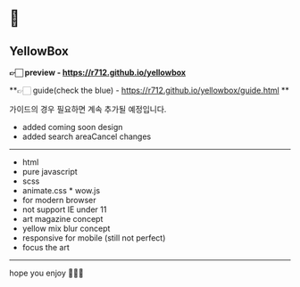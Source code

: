 # 💛
## YellowBox

**👉🏻 preview - https://r712.github.io/yellowbox**

**👉🏻 guide(check the blue) - https://r712.github.io/yellowbox/guide.html **

가이드의 경우 필요하면 계속 추가될 예정입니다.

- added coming soon design
- added search areaCancel changes

----

- html
- pure javascript
- scss
- animate.css * wow.js
- for modern browser
- not support IE under 11
- art magazine concept
- yellow mix blur concept
- responsive for mobile (still not perfect)
- focus the art

----

hope you enjoy 🙋🏻‍♂️
